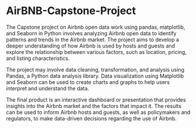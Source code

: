# AirBNB-Capstone-Project
The Capstone project on Airbnb open data work using pandas, matplotlib, and Seaborn in Python involves analyzing Airbnb open data to identify patterns and trends in the Airbnb market. The project aims to develop a deeper understanding of how Airbnb is used by hosts and guests and explore the relationship between various factors, such as location, pricing, and listing characteristics.

The project may involve data cleaning, transformation, and analysis using Pandas, a Python data analysis library. Data visualization using Matplotlib and Seaborn can be used to create charts and graphs to help users interpret and understand the data.

The final product is an interactive dashboard or presentation that provides insights into the Airbnb market and the factors that impact it. The results can be used to inform Airbnb hosts and guests, as well as policymakers and regulators, to make data-driven decisions regarding the use of Airbnb.
